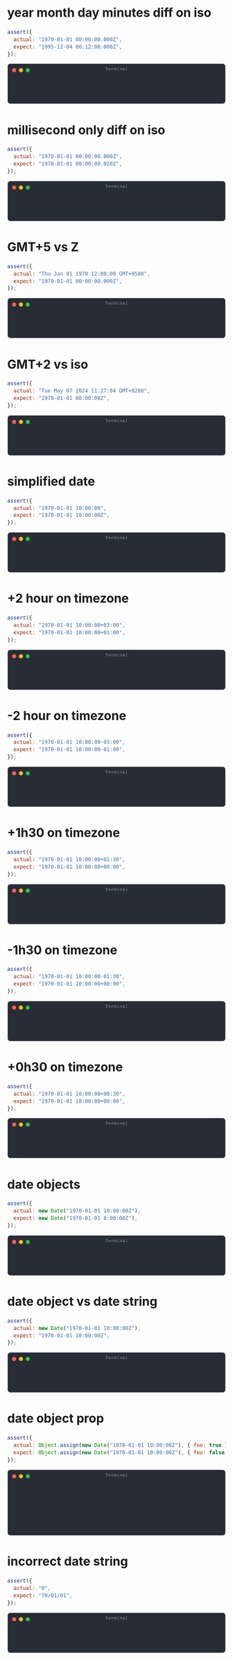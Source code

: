 # year month day minutes diff on iso

```js
assert({
  actual: "1970-01-01 00:00:00.000Z",
  expect: "1995-12-04 00:12:00.000Z",
});
```

![img](<./date/year_month_day_minutes_diff_on_iso.svg>)

# millisecond only diff on iso

```js
assert({
  actual: "1970-01-01 00:00:00.000Z",
  expect: "1970-01-01 00:00:00.020Z",
});
```

![img](<./date/millisecond_only_diff_on_iso.svg>)

# GMT+5 vs Z

```js
assert({
  actual: "Thu Jan 01 1970 12:00:00 GMT+0500",
  expect: "1970-01-01 00:00:00.000Z",
});
```

![img](<./date/gmt+5_vs_z.svg>)

# GMT+2 vs iso

```js
assert({
  actual: "Tue May 07 2024 11:27:04 GMT+0200",
  expect: "1970-01-01 00:00:00Z",
});
```

![img](<./date/gmt+2_vs_iso.svg>)

# simplified date

```js
assert({
  actual: "1970-01-01 10:00:00",
  expect: "1970-01-01 10:00:00Z",
});
```

![img](<./date/simplified_date.svg>)

# +2 hour on timezone

```js
assert({
  actual: "1970-01-01 10:00:00+03:00",
  expect: "1970-01-01 10:00:00+01:00",
});
```

![img](<./date/+2_hour_on_timezone.svg>)

# -2 hour on timezone

```js
assert({
  actual: "1970-01-01 10:00:00-03:00",
  expect: "1970-01-01 10:00:00-01:00",
});
```

![img](<./date/-2_hour_on_timezone.svg>)

# +1h30 on timezone

```js
assert({
  actual: "1970-01-01 10:00:00+01:30",
  expect: "1970-01-01 10:00:00+00:00",
});
```

![img](<./date/+1h30_on_timezone.svg>)

# -1h30 on timezone

```js
assert({
  actual: "1970-01-01 10:00:00-01:30",
  expect: "1970-01-01 10:00:00+00:00",
});
```

![img](<./date/-1h30_on_timezone.svg>)

# +0h30 on timezone

```js
assert({
  actual: "1970-01-01 10:00:00+00:30",
  expect: "1970-01-01 10:00:00+00:00",
});
```

![img](<./date/+0h30_on_timezone.svg>)

# date objects

```js
assert({
  actual: new Date("1970-01-01 10:00:00Z"),
  expect: new Date("1970-01-01 8:00:00Z"),
});
```

![img](<./date/date_objects.svg>)

# date object vs date string

```js
assert({
  actual: new Date("1970-01-01 10:00:00Z"),
  expect: "1970-01-01 10:00:00Z",
});
```

![img](<./date/date_object_vs_date_string.svg>)

# date object prop

```js
assert({
  actual: Object.assign(new Date("1970-01-01 10:00:00Z"), { foo: true }),
  expect: Object.assign(new Date("1970-01-01 10:00:00Z"), { foo: false }),
});
```

![img](<./date/date_object_prop.svg>)

# incorrect date string

```js
assert({
  actual: "0",
  expect: "70/01/01",
});
```

![img](<./date/incorrect_date_string.svg>)


